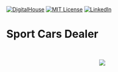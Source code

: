 [![DigitalHouse][digitalhouse-shield]][digitalhouse-url]
[![MIT License][license-shield]][license-url]
[![LinkedIn][linkedin-shield]][linkedin-url]

# Sport Cars Dealer

<br>
<p align="center">
	<a href="https://www.digitalhouse.com">
		<img src="./public/img/digitalhouse-logo.png" atl="DigitalHouse">
	</a>
</p>

[digitalhouse-shield]: https://img.shields.io/badge/Proyecto%20Integrador-DigitalHouse-red?style=for-the-badge
[digitalhouse-url]: https://www.digitalhouse.com
[license-shield]: https://img.shields.io/badge/licencia-MIT-orange?style=for-the-badge
[license-url]: https://github.com/enroutesystems/online-form-builder/blob/main/LICENSE.md
[linkedin-shield]: https://img.shields.io/badge/-LinkedIn-black.svg?style=for-the-badge&logo=linkedin&colorB=555
[linkedin-url]: https://linkedin.com/in/jubaan
[product-screenshot]: ./public/screenshot.png
